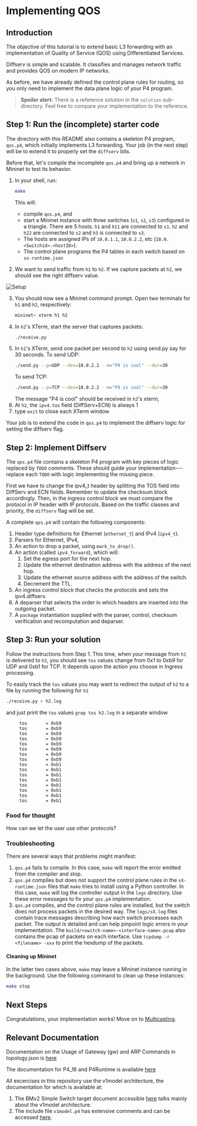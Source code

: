 # Implementing QOS

## Introduction

The objective of this tutorial is to extend basic L3 forwarding with
an implementation of Quality of Service (QOS) using Differentiated Services.

Diffserv is simple and scalable. It classifies and manages network traffic and provides QOS on modern IP networks.

As before, we have already defined the control plane rules for
routing, so you only need to implement the data plane logic of your P4
program.

> **Spoiler alert:** There is a reference solution in the `solution`
> sub-directory. Feel free to compare your implementation to the reference.

## Step 1: Run the (incomplete) starter code

The directory with this README also contains a skeleton P4 program,
`qos.p4`, which initially implements L3 forwarding. Your job (in the
next step) will be to extend it to properly set the `diffserv` bits.

Before that, let's compile the incomplete `qos.p4` and bring up a
network in Mininet to test its behavior.

1. In your shell, run:
   ```bash
   make
   ```
   This will:
   * compile `qos.p4`, and
   * start a Mininet instance with three switches (`s1`, `s2`, `s3`) configured
     in a triangle. There are 5 hosts. `h1` and `h11` are connected to `s1`.
     `h2` and `h22` are connected to `s2` and `h3` is connected to `s3`.
   * The hosts are assigned IPs of `10.0.1.1`, `10.0.2.2`, etc
     (`10.0.<Switchid>.<hostID>`).
   * The control plane programs the P4 tables in each switch based on
     `sx-runtime.json`

2. We want to send traffic from `h1` to `h2`. If we
capture packets at `h2`, we should see the right diffserv value.

![Setup](setup.png)

3. You should now see a Mininet command prompt. Open two terminals
for `h1` and `h2`, respectively:
   ```bash
   mininet> xterm h1 h2
   ```
4. In `h2`'s XTerm, start the server that captures packets:
   ```bash
   ./receive.py
   ```
5. In `h1`'s XTerm, send one packet per second to `h2` using send.py
say for 30 seconds.
   To send UDP:
   ```bash
   ./send.py --p=UDP --des=10.0.2.2 --m="P4 is cool" --dur=30
   ```
   To send TCP:
   ```bash
   ./send.py --p=TCP --des=10.0.2.2 --m="P4 is cool" --dur=30
   ```
   The message "P4 is cool" should be received in `h2`'s xterm,
6. At `h2`, the `ipv4.tos` field (DiffServ+ECN) is always 1
7. type `exit` to close each XTerm window

Your job is to extend the code in `qos.p4` to implement the diffserv logic
for setting the diffserv flag.

## Step 2: Implement Diffserv

The `qos.p4` file contains a skeleton P4 program with key pieces of
logic replaced by `TODO` comments.  These should guide your
implementation---replace each `TODO` with logic implementing the
missing piece.

First we have to change the ipv4_t header by splitting the TOS field
into DiffServ and ECN fields.  Remember to update the checksum block
accordingly.  Then, in the ingress control block we must compare the
protocol in IP header with IP protocols. Based on the traffic classes
and priority, the `diffserv` flag will be set.

A complete `qos.p4` will contain the following components:

1. Header type definitions for Ethernet (`ethernet_t`) and IPv4 (`ipv4_t`).
2. Parsers for Ethernet, IPv4,
3. An action to drop a packet, using `mark_to_drop()`.
4. An action (called `ipv4_forward`), which will:
	1. Set the egress port for the next hop.
	2. Update the ethernet destination address with the address of
           the next hop.
	3. Update the ethernet source address with the address of the switch.
	4. Decrement the TTL.
5. An ingress control block that checks the protocols and sets the ipv4.diffserv.
6. A deparser that selects the order in which headers are inserted into the outgoing
   packet.
7. A `package` instantiation supplied with the parser, control,
  checksum verification and recomputation and deparser.

## Step 3: Run your solution

Follow the instructions from Step 1. This time, when your message from
`h1` is delivered to `h2`, you should see `tos` values change from 0x1
to  0xb9 for UDP and 0xb1 for TCP. It depends upon the action you choose
in Ingress processing.

To easily track the `tos` values you may want to redirect the output
of `h2` to a file by running the following for `h2`
   ```bash
   ./receive.py > h2.log
   ```
and just print the `tos` values `grep tos h2.log` in a separate window
```
     tos       = 0xb9
     tos       = 0xb9
     tos       = 0xb9
     tos       = 0xb9
     tos       = 0xb9
     tos       = 0xb9
     tos       = 0xb9
     tos       = 0xb9
     tos       = 0xb1
     tos       = 0xb1
     tos       = 0xb1
     tos       = 0xb1
     tos       = 0xb1
     tos       = 0xb1
     tos       = 0xb1
     tos       = 0xb1

```

### Food for thought

How can we let the user use other protocols?

### Troubleshooting

There are several ways that problems might manifest:

1. `qos.p4` fails to compile.  In this case, `make` will report the
   error emitted from the compiler and stop.
2. `qos.p4` compiles but does not support the control plane rules in
   the `sX-runtime.json` files that `make` tries to install using
   a Python controller. In this case, `make` will log the controller output
   in the `logs` directory. Use these error messages to fix your `qos.p4`
   implementation.
3. `qos.p4` compiles, and the control plane rules are installed, but
   the switch does not process packets in the desired way.  The
   `logs/sX.log` files contain trace messages
   describing how each switch processes each packet.  The output is
   detailed and can help pinpoint logic errors in your implementation.
   The `build/<switch-name>-<interface-name>.pcap` also contains the
   pcap of packets on each interface. Use `tcpdump -r <filename> -xxx`
   to print the hexdump of the packets.

#### Cleaning up Mininet

In the latter two cases above, `make` may leave a Mininet instance
running in the background.  Use the following command to clean up
these instances:

```bash
make stop
```

## Next Steps

Congratulations, your implementation works! Move on to [Multicasting](../multicast).


## Relevant Documentation

Documentation on the Usage of Gateway (gw) and ARP Commands in topology.json is [here](https://github.com/p4lang/tutorials/tree/master/exercises/basic#the-use-of-gateway-gw-and-arp-commands-in-topologyjson)

The documentation for P4_16 and P4Runtime is available [here](https://p4.org/specs/)

All excercises in this repository use the v1model architecture, the documentation for which is available at:
1. The BMv2 Simple Switch target document accessible [here](https://github.com/p4lang/behavioral-model/blob/master/docs/simple_switch.md) talks mainly about the v1model architecture.
2. The include file `v1model.p4` has extensive comments and can be accessed [here](https://github.com/p4lang/p4c/blob/master/p4include/v1model.p4).
